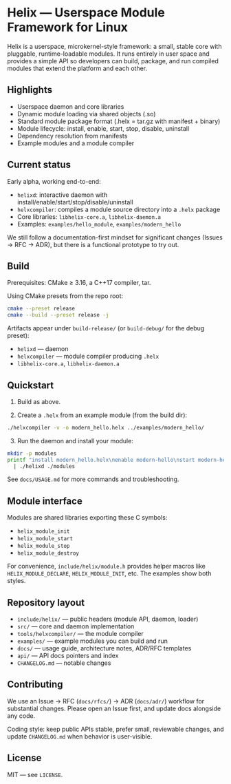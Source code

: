# Helix — Userspace Module Framework for Linux

Helix is a userspace, microkernel-style framework: a small, stable core with pluggable,
runtime-loadable modules. It runs entirely in user space and provides a simple API so
developers can build, package, and run compiled modules that extend the platform and
each other.

## Highlights

- Userspace daemon and core libraries
- Dynamic module loading via shared objects (.so)
- Standard module package format (.helx = tar.gz with manifest + binary)
- Module lifecycle: install, enable, start, stop, disable, uninstall
- Dependency resolution from manifests
- Example modules and a module compiler

## Current status

Early alpha, working end-to-end:

- `helixd`: interactive daemon with install/enable/start/stop/disable/uninstall
- `helxcompiler`: compiles a module source directory into a `.helx` package
- Core libraries: `libhelix-core.a`, `libhelix-daemon.a`
- Examples: `examples/hello_module`, `examples/modern_hello`

We still follow a documentation-first mindset for significant changes (Issues → RFC → ADR),
but there is a functional prototype to try out.

## Build

Prerequisites: CMake ≥ 3.16, a C++17 compiler, tar.

Using CMake presets from the repo root:

```bash
cmake --preset release
cmake --build --preset release -j
```

Artifacts appear under `build-release/` (or `build-debug/` for the debug preset):

- `helixd` — daemon
- `helxcompiler` — module compiler producing `.helx`
- `libhelix-core.a`, `libhelix-daemon.a`

## Quickstart

1. Build as above.

2. Create a `.helx` from an example module (from the build dir):

```bash
./helxcompiler -v -o modern_hello.helx ../examples/modern_hello/
```

3. Run the daemon and install your module:

```bash
mkdir -p modules
printf "install modern_hello.helx\nenable modern-hello\nstart modern-hello\nstatus\nexit\n" \
  | ./helixd ./modules
```

See `docs/USAGE.md` for more commands and troubleshooting.

## Module interface

Modules are shared libraries exporting these C symbols:

- `helix_module_init`
- `helix_module_start`
- `helix_module_stop`
- `helix_module_destroy`

For convenience, `include/helix/module.h` provides helper macros like
`HELIX_MODULE_DECLARE`, `HELIX_MODULE_INIT`, etc. The examples show both styles.

## Repository layout

- `include/helix/` — public headers (module API, daemon, loader)
- `src/` — core and daemon implementation
- `tools/helxcompiler/` — the module compiler
- `examples/` — example modules you can build and run
- `docs/` — usage guide, architecture notes, ADR/RFC templates
- `api/` — API docs pointers and index
- `CHANGELOG.md` — notable changes

## Contributing

We use an Issue → RFC (`docs/rfcs/`) → ADR (`docs/adr/`) workflow for substantial
changes. Please open an Issue first, and update docs alongside any code.

Coding style: keep public APIs stable, prefer small, reviewable changes, and
update `CHANGELOG.md` when behavior is user-visible.

## License

MIT — see `LICENSE`.
